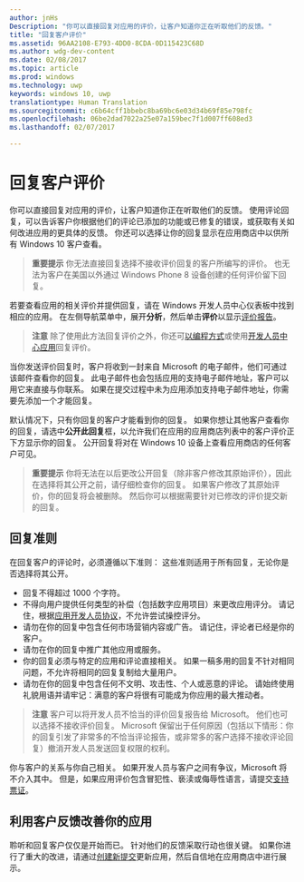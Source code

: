```yaml
---
author: jnHs
Description: "你可以直接回复对应用的评价，让客户知道你正在听取他们的反馈。"
title: "回复客户评价"
ms.assetid: 96AA2108-E793-4DD0-8CDA-0D115423C68D
ms.author: wdg-dev-content
ms.date: 02/08/2017
ms.topic: article
ms.prod: windows
ms.technology: uwp
keywords: windows 10, uwp
translationtype: Human Translation
ms.sourcegitcommit: c6b64cff1bbebc8ba69bc6e03d34b69f85e798fc
ms.openlocfilehash: 06be2dad7022a25e07a159bec7f1d007ff608ed3
ms.lasthandoff: 02/07/2017

---
```


# <a name="respond-to-customer-reviews"></a>回复客户评价


你可以直接回复对应用的评价，让客户知道你正在听取他们的反馈。 使用评论回复，可以告诉客户你根据他们的评论已添加的功能或已修复的错误，或获取有关如何改进应用的更具体的反馈。 你还可以选择让你的回复显示在应用商店中以供所有 Windows 10 客户查看。

> **重要提示**  你无法直接回复选择不接收评价回复的客户所编写的评价。 也无法为客户在美国以外通过 Windows Phone 8 设备创建的任何评价留下回复。

若要查看应用的相关评价并提供回复，请在 Windows 开发人员中心仪表板中找到相应的应用。 在左侧导航菜单中，展开**分析**，然后单击**评价**以显示[评价报告](reviews-report.md)。

> **注意** 除了使用此方法回复评价之外，你还可[以编程方式](../monetize/submit-responses-to-app-reviews.md)或使用[开发人员中心应用](https://www.microsoft.com/store/apps/dev-center/9nblggh4r5ws)回复评价。 

当你发送评价回复时，客户将收到一封来自 Microsoft 的电子邮件，他们可通过该邮件查看你的回复。 此电子邮件也会包括应用的支持电子邮件地址，客户可以用它来直接与你联系。 如果在提交过程中未为应用添加支持电子邮件地址，你需要先添加一个才能回复。

默认情况下，只有你回复的客户才能看到你的回复。 如果你想让其他客户查看你的回复，请选中**公开此回复**框，以允许我们在应用的应用商店列表中的客户评价正下方显示你的回复。 公开回复将对在 Windows 10 设备上查看应用商店的任何客户可见。

> **重要提示**  你将无法在以后更改公开回复（除非客户修改其原始评价），因此在选择将其公开之前，请仔细检查你的回复。 如果客户修改了其原始评价，你的回复将会被删除。 然后你可以根据需要针对已修改的评价提交新的回复。

## <a name="guidelines-for-responses"></a>回复准则


在回复客户的评论时，必须遵循以下准则： 这些准则适用于所有回复，无论你是否选择将其公开。

-   回复不得超过 1000 个字符。
-   不得向用户提供任何类型的补偿（包括数字应用项目）来更改应用评分。 请记住，根据[应用开发人员协议](https://msdn.microsoft.com/library/windows/apps/hh694058)，不允许尝试操控评分。
-   请勿在你的回复中包含任何市场营销内容或广告。 请记住，评论者已经是你的客户。
-   请勿在你的回复中推广其他应用或服务。
-   你的回复必须与特定的应用和评论直接相关。 如果一稿多用的回复不针对相同问题，不允许将相同的回复复制给大量用户。
-   请勿在你的回复中包含任何不文明、攻击性、个人或恶意的评论。 请始终使用礼貌用语并请牢记：满意的客户将很有可能成为你应用的最大推动者。

> **注意**  客户可以将开发人员不恰当的评价回复报告给 Microsoft。 他们也可以选择不接收评价回复。
Microsoft 保留出于任何原因（包括以下情形：你的回复引发了非常多的不恰当评论报告，或非常多的客户选择不接收评论回复）撤消开发人员发送回复权限的权利。

你与客户的关系与你自己相关。 如果开发人员与客户之间有争议，Microsoft 将不介入其中。 但是，如果应用评价包含冒犯性、亵渎或侮辱性语言，请提交[支持票证](http://go.microsoft.com/fwlink/p/?LinkID=401178)。

## <a name="use-customer-feedback-to-improve-your-app"></a>利用客户反馈改善你的应用


聆听和回复客户仅仅是开始而已。 针对他们的反馈采取行动也很关键。 如果你进行了重大的改进，请通过[创建新提交](app-submissions.md)更新应用，然后自信地在应用商店中进行展示。

